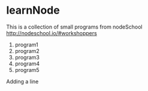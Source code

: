 # learnNode

This is a collection of small programs from nodeSchool
http://nodeschool.io/#workshoppers

1. program1
1. program2
1. program3
1. program4
1. program5

Adding a line
